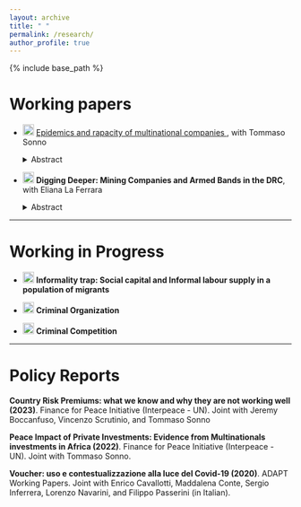 ```yaml
---
layout: archive
title: " "
permalink: /research/
author_profile: true
---
```


{% include base_path %}

Working papers 
===========================


* <img width="20" alt="Screenshot 2022-11-22 at 16 40 38" src="https://user-images.githubusercontent.com/103354008/203371510-ce0ff46a-5f7a-43eb-bd71-821c8f1c7930.png"> <a href="https://davidezufacchi.github.io/Ebola_SonnoZufacchi.pdf"> Epidemics and rapacity of multinational companies  </a>, with Tommaso Sonno

  <details>
    <summary>Abstract</summary>
  <p>
    
   Do multinationals engage in rent-seeking behaviour in developing countries during crises? With a difference in discontinuity approach, we investigate   this question in the Liberian palm oil sector during the Ebola epidemic. We observe a sharp increase in deforestation, which produced a dramatic growth in newly planted palm oil trees and a 1428% increase in palm oil exports. We also show that the probability of forest fire – the fastest way to clear forests and start new production – increased by 125% in the same period. Overall, our results indicate that crises may propel rapacity behaviours by multinational companies thanks to a diversion of attention toward the emergency. 
  <p>
    
  Presented at: ETSG-Ghent, OPESS, UCL, Bologna, LEAP (Bocconi), Jamboree (UAB)
    <p>
    
  Press: <a href="https://blogs.lse.ac.uk/africaatlse/2022/03/18/how-multinationals-exploited-a-health-ebola-crisis-accelerate-deforestation-liberia-capitalism/"> Africa at LSE </a>

  

* <img width="20" alt="Screenshot 2022-11-22 at 16 40 38" src="https://user-images.githubusercontent.com/103354008/203371510-ce0ff46a-5f7a-43eb-bd71-821c8f1c7930.png"> **Digging Deeper: Mining Companies and Armed Bands in the DRC**, with Eliana La Ferrara

  <details>
    <summary>Abstract</summary>
    <p>
  
  We investigate the relationship between armed groups and large-scale mining firms in the Democratic Republic of Congo using geo-referenced data over 2000-2015. We start by showing that the pattern of links between armed bands and concession owners significantly departs from the random benchmark. To understand these patterns, we develop a statistical detection algorithm which flags owner-band dyads based on repeated interaction and anomalous bands' movements. Results indicate that flagged dyads are significantly more likely to be observed together, also in very far away mineral concessions. We next explore the nature of these contacts. Our results are consistent with the interpretation that mining companies and armed bands engage in repeated interactions, where the latter help clear the territory from competing armed bands and destabilize the surrounding environment in a way that potentially allows to access cheaper labor. To conclude, we show an increase in mining production after the start of these relationships.
    <p>
          
    Presented at: UCL, PIEP Conference (HKS)


- - - -

Working in Progress 
===========================

* <img width="20" alt="Screenshot 2022-11-22 at 16 40 38" src="https://user-images.githubusercontent.com/103354008/203371510-ce0ff46a-5f7a-43eb-bd71-821c8f1c7930.png"> **Informality trap: Social capital and Informal labour supply in a population of migrants**
  

* <img width="20" alt="Screenshot 2022-11-22 at 16 40 38" src="https://user-images.githubusercontent.com/103354008/203371510-ce0ff46a-5f7a-43eb-bd71-821c8f1c7930.png">  **Criminal Organization**

* <img width="20" alt="Screenshot 2022-11-22 at 16 40 38" src="https://user-images.githubusercontent.com/103354008/203371510-ce0ff46a-5f7a-43eb-bd71-821c8f1c7930.png">  **Criminal Competition**

- - - -

Policy Reports
===========================
      
**Country Risk Premiums: what we know and why they are not working well (2023)**. Finance for Peace Initiative (Interpeace - UN). Joint with Jeremy Boccanfuso, Vincenzo Scrutinio, and Tommaso Sonno
      

**Peace Impact of Private Investments: Evidence from Multinationals investments in Africa (2022)**. Finance for Peace Initiative (Interpeace - UN). Joint with Tommaso Sonno.



**Voucher: uso e contestualizzazione alla luce del Covid-19 (2020)**. ADAPT Working Papers. Joint with Enrico Cavallotti, Maddalena Conte, Sergio Inferrera, Lorenzo Navarini, and Filippo Passerini (in Italian).

